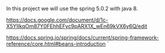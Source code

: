 In this project we will use the spring 5.0.2 with java 8.  

https://docs.google.com/document/d/1c-X5YIlkqOm87Y0FEhhEFyc9pARX1X_wEn69kVX6y6Q/edit

https://docs.spring.io/spring/docs/current/spring-framework-reference/core.html#beans-introduction
`
